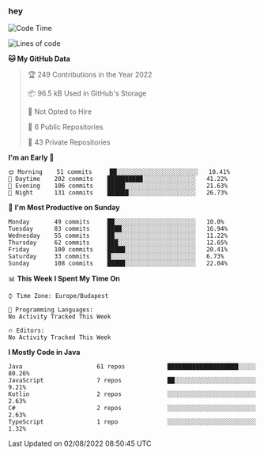 ### hey

<!--START_SECTION:waka-->
![Code Time](http://img.shields.io/badge/Code%20Time-801%20hrs%2035%20mins-blue)

![Lines of code](https://img.shields.io/badge/From%20Hello%20World%20I%27ve%20Written-508%20Thousand%20lines%20of%20code-blue)

**🐱 My GitHub Data** 

> 🏆 249 Contributions in the Year 2022
 > 
> 📦 96.5 kB Used in GitHub's Storage 
 > 
> 🚫 Not Opted to Hire
 > 
> 📜 6 Public Repositories 
 > 
> 🔑 43 Private Repositories  
 > 
**I'm an Early 🐤** 

```text
🌞 Morning    51 commits     ██░░░░░░░░░░░░░░░░░░░░░░░   10.41% 
🌆 Daytime    202 commits    ██████████░░░░░░░░░░░░░░░   41.22% 
🌃 Evening    106 commits    █████░░░░░░░░░░░░░░░░░░░░   21.63% 
🌙 Night      131 commits    ██████░░░░░░░░░░░░░░░░░░░   26.73%

```
📅 **I'm Most Productive on Sunday** 

```text
Monday       49 commits     ██░░░░░░░░░░░░░░░░░░░░░░░   10.0% 
Tuesday      83 commits     ████░░░░░░░░░░░░░░░░░░░░░   16.94% 
Wednesday    55 commits     ██░░░░░░░░░░░░░░░░░░░░░░░   11.22% 
Thursday     62 commits     ███░░░░░░░░░░░░░░░░░░░░░░   12.65% 
Friday       100 commits    █████░░░░░░░░░░░░░░░░░░░░   20.41% 
Saturday     33 commits     █░░░░░░░░░░░░░░░░░░░░░░░░   6.73% 
Sunday       108 commits    █████░░░░░░░░░░░░░░░░░░░░   22.04%

```


📊 **This Week I Spent My Time On** 

```text
⌚︎ Time Zone: Europe/Budapest

💬 Programming Languages: 
No Activity Tracked This Week

🔥 Editors: 
No Activity Tracked This Week

```

**I Mostly Code in Java** 

```text
Java                     61 repos            ████████████████████░░░░░   80.26% 
JavaScript               7 repos             ██░░░░░░░░░░░░░░░░░░░░░░░   9.21% 
Kotlin                   2 repos             ░░░░░░░░░░░░░░░░░░░░░░░░░   2.63% 
C#                       2 repos             ░░░░░░░░░░░░░░░░░░░░░░░░░   2.63% 
TypeScript               1 repo              ░░░░░░░░░░░░░░░░░░░░░░░░░   1.32%

```



 Last Updated on 02/08/2022 08:50:45 UTC
<!--END_SECTION:waka-->
